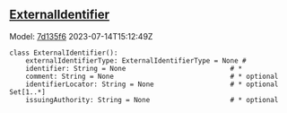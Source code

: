 ## [ExternalIdentifier](https://github.com/spdx/spdx-3-model/blob/main/model/Core/Classes/ExternalIdentifier.md)
Model: [7d135f6](https://github.com/spdx/spdx-3-model/commit/7d135f6b3c1c412e06ae2ca73da3cbbbcdbc5cda) 2023-07-14T15:12:49Z
```
class ExternalIdentifier():
    externalIdentifierType: ExternalIdentifierType = None # 
    identifier: String = None                          # * 
    comment: String = None                             # * optional 
    identifierLocator: String = None                   # * optional Set[1..*]
    issuingAuthority: String = None                    # * optional 
```
